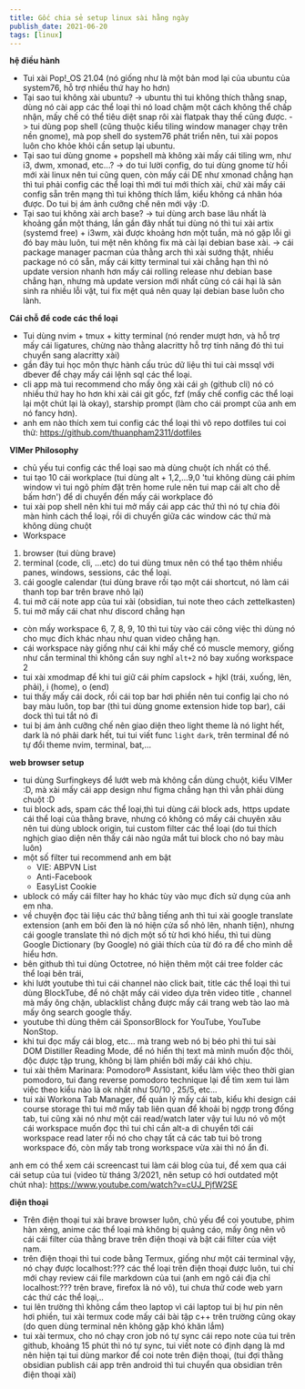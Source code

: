 ```yaml
---
title: Gốc chia sẻ setup linux sài hằng ngày
publish_date: 2021-06-20
tags: [linux]
---
```


**hệ điều hành**

- Tui xài Pop!\_OS 21.04 (nó giống như là một bản mod lại của ubuntu của
  system76, hỗ trợ nhiều thứ hay ho hơn)
- Tại sao tui không xài ubuntu? -> ubuntu thì tui không thích thằng snap, dùng
  nó cài app các thể loại thì nó load chậm một cách không thể chấp nhận, mấy chế
  có thể tiêu diệt snap rôi xài flatpak thay thế cũng được. -> tui dùng pop
  shell (cũng thuộc kiểu tiling window manager chạy trên nền gnome), mà pop
  shell do system76 phát triển nên, tui xài popos luôn cho khỏe khỏi cần setup
  lại ubuntu.
- Tại sao tui dùng gnome + popshell mà không xài mấy cái tiling wm, như i3, dwm,
  xmonad, etc...? -> do tui lười config, do tui dùng gnome từ hồi mới xài linux
  nên tui cũng quen, còn mấy cái DE như xmonad chẳng hạn thì tui phải config các
  thể loại thì mới tui mới thích xài, chứ xài mấy cái config sẵn trên mạng thì
  tui không thích lắm, kiểu không cá nhân hóa được. Do tui bị ám ảnh cưỡng chế
  nên mới vậy :D.
- Tại sao tui không xài arch base? -> tui dùng arch base lâu nhất là khoảng gần
  một tháng, lần gần đây nhất tui dùng nó thì tui xài artix (systemd free) +
  i3wm, xài được khoảng hơn một tuần, mà nó gặp lỗi gì đó bay màu luôn, tui mệt
  nên không fix mà cài lại debian base xài. -> cái package manager pacman của
  thằng arch thì xài sướng thật, nhiều package nó có sẵn, mấy cái kitty terminal
  tui xài chẳng hạn thì nó update version nhanh hơn mấy cái rolling release như
  debian base chẳng hạn, nhưng mà update version mới nhất cũng có cái hại là sản
  sinh ra nhiều lỗi vặt, tui fix mệt quá nên quay lại debian base luôn cho lành.

**Cái chỗ để code các thể loại**

- Tui dùng nvim + tmux + kitty terminal (nó render mượt hơn, và hỗ trợ mấy cái
  ligatures, chừng nào thằng alacritty hỗ trợ tính năng đó thì tui chuyển sang
  alacritty xài)
- gần đây tui học môn thực hành cấu trúc dữ liệu thì tui cài mssql với dbever để
  chạy mấy cái lệnh sql các thể loại.
- cli app mà tui recommend cho mấy ông xài cái `gh` (github cli) nó có nhiều thứ
  hay ho hơn khi xài cái git gốc, fzf (mấy chế config các thể loại lại một chút
  lại là okay), starship prompt (làm cho cái prompt của anh em nó fancy hơn).
- anh em nào thích xem tui config các thể loại thì vô repo dotfiles tui coi thử:
  <https://github.com/thuanpham2311/dotfiles>

**VIMer Philosophy**

- chủ yếu tui config các thể loại sao mà dùng chuột ích nhất có thể.
- tui tạo 10 cái workplace (tui dùng alt + 1,2,...9,0 'tui không dùng cái phím
  window vì tui ngõ phím đặt trên home rule nên tui map cái alt cho dễ bấm hơn')
  để di chuyển đến mấy cái workplace đó
- tui xài pop shell nên khi tui mở mấy cái app các thứ thì nó tự chia đôi màn
  hình cách thể loại, rồi di chuyển giữa các window các thứ mà không dùng chuột
- Workspace

1. browser (tui dùng brave)
2. terminal (code, cli, ...etc) do tui dùng tmux nên có thể tạo thêm nhiều
   panes, windows, sessions, các thể loại.
3. cái google calendar (tui dùng brave rồi tạo một cái shortcut, nó làm cái
   thanh top bar trên brave nhỏ lại)
4. tui mở cái note app của tui xài (obsidian, tui note theo cách zettelkasten)
5. tui mở mấy cái chat như discord chẳng hạn

- còn mấy workspace 6, 7, 8, 9, 10 thì tui tùy vào cái công việc thì dùng nó cho
  mục đích khác nhau như quan video chẳng hạn.
- cái workspace này giống như cái khi mấy chế có muscle memory, giống như cần
  terminal thì không cần suy nghĩ `alt+2` nó bay xuống workspace 2
- tui xài xmodmap để khi tui giữ cái phím capslock + hjkl (trái, xuống, lên,
  phải), i (home), o (end)
- tui thấy mấy cái dock, rồi cái top bar hơi phiền nên tui config lại cho nó bay
  màu luôn, top bar (thì tui dùng gnome extension hide top bar), cái dock thì
  tui tắt nó đi
- tui bị ám ảnh cưỡng chế nên giao diện theo light theme là nó light hết, dark
  là nó phải dark hết, tui tui viết func `light` `dark`, trên terminal để nó tự
  đổi theme nvim, terminal, bat,...

**web browser setup**

- tui dùng Surfingkeys để lướt web mà không cần dùng chuột, kiểu VIMer :D, mà
  xài mấy cái app design như figma chẳng hạn thì vẫn phải dùng chuột :D
- tui block ads, spam các thể loại,thì tui dùng cái block ads, https update cái
  thể loại của thằng brave, nhưng có không có mấy cái chuyên xâu nên tui dùng
  ublock origin, tui custom filter các thể loại (do tui thích nghịch giao diện
  nên thấy cái nào ngứa mắt tui block cho nó bay màu luôn)
- một số filter tui recommend anh em bật
  - VIE: ABPVN List
  - Anti-Facebook
  - EasyList Cookie
- ublock có mấy cái filter hay ho khác tùy vào mục đích sử dụng của anh em nha.
- về chuyện đọc tài liệu các thứ bằng tiếng anh thì tui xài google translate
  extension (anh em bôi đen là nó hiện cửa sổ nhỏ lên, nhanh tiện), nhưng cái
  google translate thì nó dịch một số từ hơi khó hiểu, thì tui dùng Google
  Dictionary (by Google) nó giải thích của từ đó ra để cho mình dễ hiểu hơn.
- bên github thì tui dùng Octotree, nó hiện thêm một cái tree folder các thể
  loại bên trái,
- khi lướt youtube thì tui cái channel nào click bait, title các thể loại thì
  tui dùng BlockTube, để nó chặt mấy cái video dựa trên video title , channel mà
  mấy ông chặn, ublacklist chẳng được mấy cái trang web tào lao mà mấy ông
  search google thấy.
- youtube thì dùng thêm cái SponsorBlock for YouTube, YouTube NonStop.
- khi tui đọc mấy cái blog, etc... mà trang web nó bị béo phì thì tui sài DOM
  Distiller Reading Mode, để nó hiển thị text mà mình muốn độc thôi, độc được
  tập trung, không bị làm phiền bởi mấy cái khó chịu.
- tui xài thêm Marinara: Pomodoro® Assistant, kiểu làm việc theo thời gian
  pomodoro, tui đang reverse pomodoro technique lại để tìm xem tui làm việc theo
  kiểu nào là ok nhất như 50/10 , 25/5, etc...
- tui xài Workona Tab Manager, để quản lý mấy cái tab, kiểu khi design cái
  course storage thì tui mở mấy tab liên quan để khoải bị ngợp trong đống tab,
  tui cũng xài nó như một cái read/watch later vậy tui lưu nó vô một cái
  workspace muốn đọc thì tui chỉ cần alt-a di chuyển tới cái workspace read
  later rồi nó cho chạy tất cả các tab tui bỏ trong workspace đó, còn mấy tab
  trong workspace vừa xài thì nó ẩn đi.

anh em có thể xem cái screencast tui làm cái blog của tui, để xem qua cái cái
setup của tui (video từ tháng 3/2021, nên setup có hơi outdated một chút nha):
<https://www.youtube.com/watch?v=cUJ_PjfW2SE>

**điện thoại**

- Trên điện thoại tui xài brave browser luôn, chủ yếu để coi youtube, phim hàn
  xẻng, anime các thể loại mà không bị quảng cáo, mấy ông nên vô cái cái filter
  của thằng brave trên điện thoại và bật cái filter của việt nam.
- trên điện thoại thì tui code bằng Termux, giống như một cái terminal vậy, nó
  chạy được localhost:??? các thể loại trên điện thoại được luôn, tui chỉ mới
  chạy review cái file markdown của tui (anh em ngõ cái địa chỉ localhost:???
  trên brave, firefox là nó vô), tui chưa thử code web yarn các thứ các thể
  loại,..
- tui lên trường thì không cầm theo laptop vì cái laptop tui bị hư pin nên hơi
  phiền, tui xài termux code mấy cái bài tập c++ trên trường cũng okay (do quen
  dùng terminal nên không gặp khó khăn lắm)
- tui xài termux, cho nó chạy cron job nó tự sync cái repo note của tui trên
  github, khoảng 15 phút thì nó tự sync, tui viết note có định dạng là md nên
  hiện tại tui dùng markor để coi note trên điện thoại, (tui đợi thằng obsidian
  publish cái app trên android thì tui chuyển qua obsidian trên điện thoại xài)
